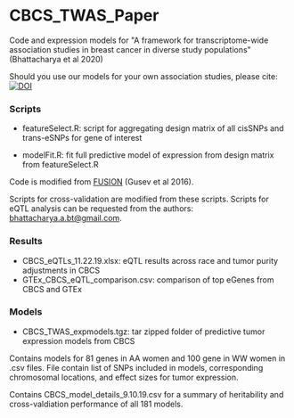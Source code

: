 # CBCS_TWAS_Paper
Code and expression models for "A framework for transcriptome-wide association studies in breast cancer in diverse study populations" (Bhattacharya et al 2020)

Should you use our models for your own association studies, please cite: [![DOI](https://zenodo.org/badge/207564340.svg)](https://zenodo.org/badge/latestdoi/207564340)

### Scripts

- featureSelect.R: script for aggregating design matrix of all cisSNPs and trans-eSNPs for gene of interest

- modelFit.R: fit full predictive model of expression from design matrix from featureSelect.R

Code is modified from [FUSION](http://gusevlab.org/projects/fusion/ "FUSION") (Gusev et al 2016).

Scripts for cross-validation are modified from these scripts. 
Scripts for eQTL analysis can be requested from the authors: <bhattacharya.a.bt@gmail.com>.

### Results
- CBCS_eQTLs_11.22.19.xlsx: eQTL results across race and tumor purity adjustments in CBCS
- GTEx_CBCS_eQTL_comparison.csv: comparison of top eGenes from CBCS and GTEx

### Models
- CBCS_TWAS_expmodels.tgz: tar zipped folder of predictive tumor expression models from CBCS 

Contains models for 81 genes in AA women and 100 gene in WW women in .csv files. File contain list of SNPs included in models, corresponding chromosomal locations, and effect sizes for tumor expression.

Contains CBCS_model_details_9.10.19.csv for a summary of heritability and cross-valdiation performance of all 181 models. 
